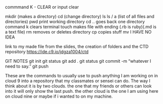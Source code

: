 commmand K - CLEAR
or input clear

mkdir (makes a directory)
cd (change directory)
ls
ls / a (list of all files and directories)
pwd print working directory
cd .. goes back one directory
command k clears terminal
touch makes file with ending (.rb is ruby)(.md is a text file)
rm removes or deletes directory
cp copies stuff
mv I HAVE NO IDEA


link to my made file from the slides, the creation of folders and the CTD repository 
https://ide.c9.io/jdgza1004/ctd



GIT NOTES
git init
git status
git add .
git status
git commit -m “whatever I need to say.”
git push

These are the commands to usually use to push anything I am working on in cloud 9 into a repository that my classmates or sensei can do. 
The way I think about it is by two clouds. the one that my friends or others can look into it will only show the last push. the other cloud is the one I am using here on cloud nine or maybe if i wanted to on my machine.
